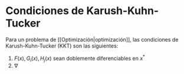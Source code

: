 # Condiciones de Karush-Kuhn-Tucker

Para un problema de [[Optimización|optimización]], las condiciones de Karush-Kuhn-Tucker (KKT) son las siguientes:

1. $F(x),G_i(x),H_j(x)$ sean doblemente diferenciables en $x^*$
2. $\nabla$